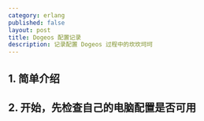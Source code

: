 ```yaml
---
category: erlang  
published: false  
layout: post  
title: Dogeos 配置记录  
description: 记录配置 Dogeos 过程中的坎坎坷坷 
---  
```


## 1. 简单介绍  

## 2. 开始，先检查自己的电脑配置是否可用  
 